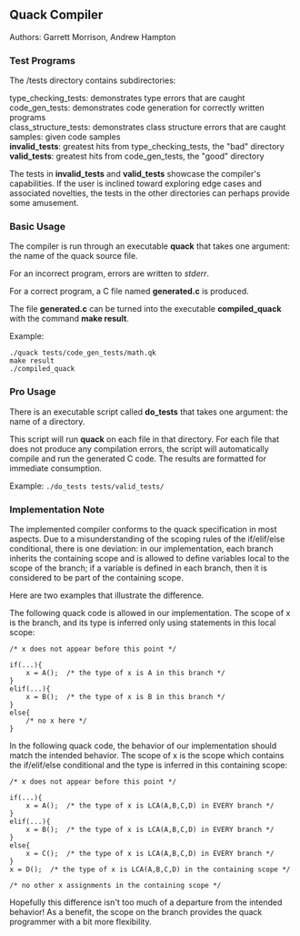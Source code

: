 ## Quack Compiler
Authors: Garrett Morrison, Andrew Hampton


### Test Programs
The /tests directory contains subdirectories:

type_checking_tests: demonstrates type errors that are caught  
code_gen_tests: demonstrates code generation for correctly written programs  
class_structure_tests: demonstrates class structure errors that are caught  
samples: given code samples  
**invalid_tests**: greatest hits from type_checking_tests, the "bad" directory  
**valid_tests**: greatest hits from code_gen_tests, the "good" directory  

The tests in **invalid_tests** and **valid_tests** showcase the compiler's capabilities. If the user is inclined toward exploring edge cases and associated novelties, the tests in the other directories can perhaps provide some amusement.


### Basic Usage
The compiler is run through an executable **quack** that takes one argument: the name of the quack source file.

For an incorrect program, errors are written to *stderr*.

For a correct program, a C file named **generated.c** is produced.

The file **generated.c** can be turned into the executable **compiled_quack** with the command **make result**.

Example:

```
./quack tests/code_gen_tests/math.qk
make result
./compiled_quack
```

### Pro Usage
There is an executable script called **do_tests** that takes one argument: the name of a directory.

This script will run **quack** on each file in that directory. For each file that does not produce any compilation errors, the script will automatically compile and run the generated C code. The results are formatted for immediate consumption.

Example: `./do_tests tests/valid_tests/`


### Implementation Note

The implemented compiler conforms to the quack specification in most aspects. Due to a misunderstanding of the scoping rules of the if/elif/else conditional, there is one deviation: in our implementation, each branch inherits the containing scope and is allowed to define variables local to the scope of the branch; if a variable is defined in each branch, then it is considered to be part of the containing scope.

Here are two examples that illustrate the difference.

The following quack code is allowed in our implementation. The scope of x is the branch, and its type is inferred only using statements in this local scope:

```
/* x does not appear before this point */

if(...){
    x = A();  /* the type of x is A in this branch */
}
elif(...){
    x = B();  /* the type of x is B in this branch */
}
else{
    /* no x here */
}
```

In the following quack code, the behavior of our implementation should match the intended behavior. The scope of x is the scope which contains the if/elif/else conditional and the type is inferred in this containing scope:

```
/* x does not appear before this point */

if(...){
    x = A();  /* the type of x is LCA(A,B,C,D) in EVERY branch */
}
elif(...){
    x = B();  /* the type of x is LCA(A,B,C,D) in EVERY branch */
}
else{
    x = C();  /* the type of x is LCA(A,B,C,D) in EVERY branch */
}
x = D();  /* the type of x is LCA(A,B,C,D) in the containing scope */

/* no other x assignments in the containing scope */
```

Hopefully this difference isn't too much of a departure from the intended behavior! As a benefit, the scope on the branch provides the quack programmer with a bit more flexibility.
